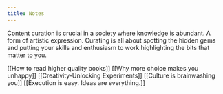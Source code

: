 ```yaml
---
title: Notes
---
```


Content curation is crucial in a society where knowledge is abundant. A form of artistic expression. Curating is all about spotting the hidden gems and putting your skills and enthusiasm to work highlighting the bits that matter to you.

[[How to read higher quality books]]
[[Why more choice makes you unhappy]]
[[Creativity-Unlocking Experiments]]
[[Culture is brainwashing you]]
[[Execution is easy. Ideas are everything.]]